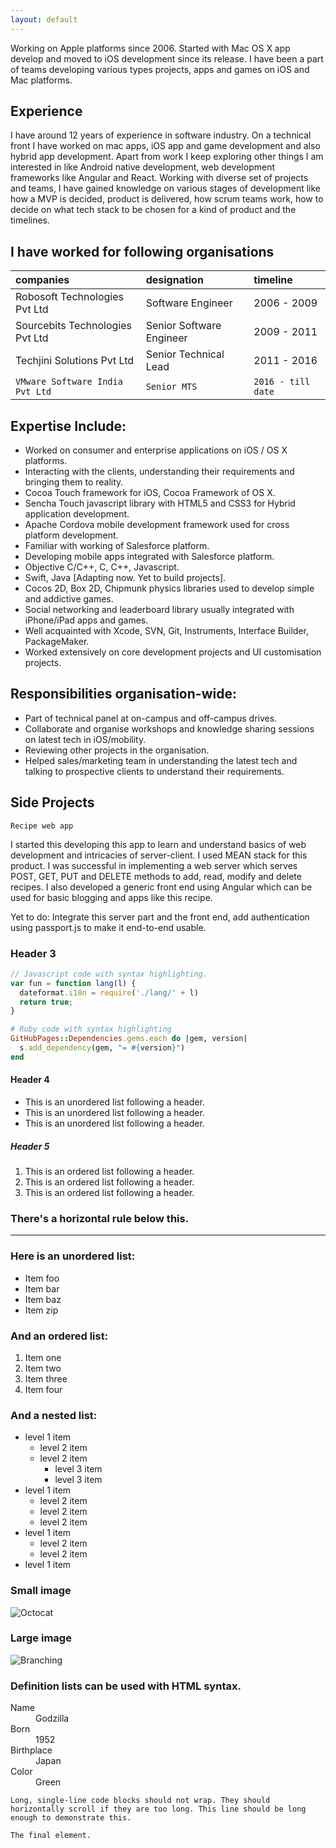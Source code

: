 ```yaml
---
layout: default
---
```


Working on Apple platforms since 2006. Started with Mac OS X app develop and moved to iOS development since its release. I have been a part of teams developing various types projects, apps and games on iOS and Mac platforms.

## Experience

I have around 12 years of experience in software industry. On a technical front I have worked on mac apps, iOS app and game development and also hybrid app development. Apart from work I keep exploring other things I am interested in like Android native development, web development frameworks like Angular and React. Working with diverse set of projects and teams, I have gained knowledge on various stages of development like how a MVP is decided, product is delivered, how scrum teams work, how to decide on what tech stack to be chosen for a kind of product and the timelines.

## I have worked for following organisations

| companies | designation | timeline |
|:----------|:------------|:---------|
| Robosoft Technologies Pvt Ltd | Software Engineer | 2006 - 2009 |
| Sourcebits Technologies Pvt Ltd | Senior Software Engineer | 2009 - 2011 |
| Techjini Solutions Pvt Ltd | Senior Technical Lead | 2011 - 2016 |
| `VMware Software India Pvt Ltd` | `Senior MTS` | `2016 - till date` |

## Expertise Include:
* Worked on consumer and enterprise applications on iOS / OS X platforms.
* Interacting with the clients, understanding their requirements and bringing them to reality.
* Cocoa Touch framework for iOS, Cocoa Framework of OS X.
* Sencha Touch javascript library with HTML5 and CSS3 for Hybrid application development.
* Apache Cordova mobile development framework used for cross platform development.
* Familiar with working of Salesforce platform.
* Developing mobile apps integrated with Salesforce platform.
* Objective C/C++, C, C++, Javascript.
* Swift, Java [Adapting now. Yet to build projects].
* Cocos 2D, Box 2D, Chipmunk physics libraries used to develop simple and addictive games.
* Social networking and leaderboard library usually integrated with iPhone/iPad apps and games.
* Well acquainted with Xcode, SVN, Git, Instruments,  Interface Builder,  PackageMaker.
* Worked extensively on core development projects and UI customisation projects.

## Responsibilities organisation-wide:
* Part of technical panel at on-campus and off-campus drives.
* Collaborate and organise workshops and knowledge sharing sessions on latest tech in iOS/mobility.
* Reviewing other projects in the organisation.
* Helped sales/marketing team in understanding the latest tech and talking to prospective clients to understand their requirements.


## Side Projects

`Recipe web app`

I started this developing this app to learn and understand basics of web development and intricacies of server-client. I used MEAN stack for this product. I was successful in implementing a web server which serves POST, GET, PUT and DELETE methods to add, read, modify and delete recipes. I also developed a generic front end using Angular which can be used for basic blogging and apps like this recipe.

Yet to do: Integrate this server part and the front end, add authentication using passport.js to make it end-to-end usable.

### Header 3

```js
// Javascript code with syntax highlighting.
var fun = function lang(l) {
  dateformat.i18n = require('./lang/' + l)
  return true;
}
```

```ruby
# Ruby code with syntax highlighting
GitHubPages::Dependencies.gems.each do |gem, version|
  s.add_dependency(gem, "= #{version}")
end
```

#### Header 4

*   This is an unordered list following a header.
*   This is an unordered list following a header.
*   This is an unordered list following a header.

##### Header 5

1.  This is an ordered list following a header.
2.  This is an ordered list following a header.
3.  This is an ordered list following a header.

### There's a horizontal rule below this.

* * *

### Here is an unordered list:

*   Item foo
*   Item bar
*   Item baz
*   Item zip

### And an ordered list:

1.  Item one
1.  Item two
1.  Item three
1.  Item four

### And a nested list:

- level 1 item
  - level 2 item
  - level 2 item
    - level 3 item
    - level 3 item
- level 1 item
  - level 2 item
  - level 2 item
  - level 2 item
- level 1 item
  - level 2 item
  - level 2 item
- level 1 item

### Small image

![Octocat](https://assets-cdn.github.com/images/icons/emoji/octocat.png)

### Large image

![Branching](https://guides.github.com/activities/hello-world/branching.png)


### Definition lists can be used with HTML syntax.

<dl>
<dt>Name</dt>
<dd>Godzilla</dd>
<dt>Born</dt>
<dd>1952</dd>
<dt>Birthplace</dt>
<dd>Japan</dd>
<dt>Color</dt>
<dd>Green</dd>
</dl>

```
Long, single-line code blocks should not wrap. They should horizontally scroll if they are too long. This line should be long enough to demonstrate this.
```

```
The final element.
```
